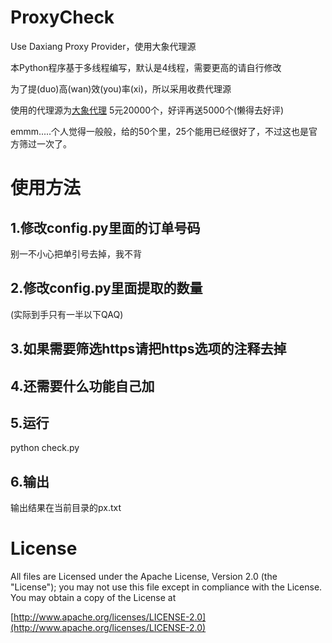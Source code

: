# ProxyCheck
Use Daxiang Proxy Provider，使用大象代理源

本Python程序基于多线程编写，默认是4线程，需要更高的请自行修改

为了提(duo)高(wan)效(you)率(xi)，所以采用收费代理源

使用的代理源为[大象代理](http://www.daxiangdaili.com/)
5元20000个，好评再送5000个(懒得去好评)

emmm.....个人觉得一般般，给的50个里，25个能用已经很好了，不过这也是官方筛过一次了。

# 使用方法
## 1.修改config.py里面的订单号码
别一不小心把单引号去掉，我不背
## 2.修改config.py里面提取的数量
(实际到手只有一半以下QAQ)
## 3.如果需要筛选https请把https选项的注释去掉
## 4.还需要什么功能自己加
## 5.运行
python check.py
## 6.输出
输出结果在当前目录的px.txt

# License
All files are Licensed under the Apache License, Version 2.0 (the "License");
you may not use this file except in compliance with the License.
You may obtain a copy of the License at

[http://www.apache.org/licenses/LICENSE-2.0](http://www.apache.org/licenses/LICENSE-2.0)
